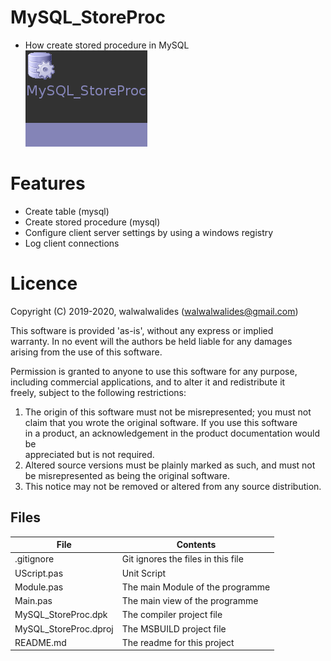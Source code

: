 # MySQL_StoreProc
- How create stored procedure in MySQL                   
![](MySQL_StoreProc_.png) 



# Features  
- Create table (mysql)
- Create stored procedure (mysql)
- Configure client server settings by using a windows registry 
- Log client connections




# Licence
Copyright (C) 2019-2020, walwalwalides (walwalwalides@gmail.com)          
                                                                         
This software is provided 'as-is', without any express or implied          
warranty. In no event will the authors be held liable for any damages      
arising from the use of this software.                                     
                                                                         
Permission is granted to anyone to use this software for any purpose,     
including commercial applications, and to alter it and redistribute it    
freely, subject to the following restrictions:                            

1. The origin of this software must not be misrepresented; you must not    
   claim that you wrote the original software. If you use this software    
   in a product, an acknowledgement in the product documentation would be  
   appreciated but is not required.                                        
2. Altered source versions must be plainly marked as such, and must not be 
   misrepresented as being the original software.                          
3. This notice may not be removed or altered from any source distribution.


## Files

| File | Contents | 
| --- | --- |
| .gitignore | Git ignores the files in this file |
| UScript.pas | Unit Script |
| Module.pas  |The main Module of the programme|
| Main.pas | The main view of the programme |
| MySQL_StoreProc.dpk | The compiler project file |
| MySQL_StoreProc.dproj | The MSBUILD project file |
| README.md | The readme for this project
